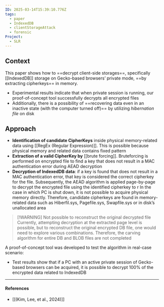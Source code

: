 ```yaml
---
ID: 2025-03-14T15:39:10.776Z
tags:
  - paper
  - IndexedDB
  - clientStorageAttack
  - forensic
Project:
  - SLR
---
```

## Context

This paper shows how to ==decrypt client-side storages==, specifically [[IndexedDB]] storage on Gecko-based browsers’ private mode, ==by extracting cipherkeys== in memory.
- Experimental results indicate that when private session is running, our proof-of-concept tool successfully decrypts all encrypted files
- Additionally, there is a possibility of ==recovering data even in an inactive state (with the computer turned off)== by utilizing *hibernation file* on disk
## Approach

- **Identification of candidate CipherKeys** inside physical memory-related data using [[RegEx (Regular Expression)]]. This is possible because physical memory and related data contains fixed pattern
- **Extraction of a valid CipherKey by** [[brute forcing]]. Bruteforcing is performed on encrypted file to find a key that does not result in a MAC authentication error during AEAD decryption
- **Decryption of IndexedDB data**: if a key is found that does not result in a MAC authentication error, that key is considered the correct cipherkey for the file. Subsequently, the AEAD algorithm is applied page-by-page to decrypt the encrypted file using the identified cipherkey
to r
In the case in which PC is shut down, it is not possible to acquire physical memory directly. Therefore, candidate cipherkeys are found in memory-related data such as Hiberfil.sys, Pagefile.sys, Swapfile.sys or in disk’s unallocated area


> [!WARNING] Not possible to reconstruct the original decrypted file
> Currently, attempting decryption at the extracted page level is possible, but to reconstruct the original encrypted DB file, one would need to explore various combinations. Therefore, the carving algorithm for entire DB and BLOB files are not completed

A proof-of-concept tool was developed to test the algorithm in real-case scenario:
- Test results show that if a PC with an active private session of Gecko-based browsers can be acquired, it is possible to decrypt 100% of the encrypted data related to IndexedDB

---
#### References
- [[(Kim, Lee, et al., 2024)]]
